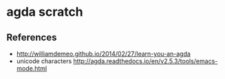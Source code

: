 # agda scratch

## References
* http://williamdemeo.github.io/2014/02/27/learn-you-an-agda
* unicode characters http://agda.readthedocs.io/en/v2.5.3/tools/emacs-mode.html
